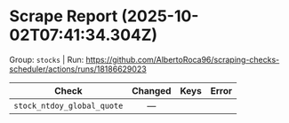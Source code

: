 # Scrape Report (2025-10-02T07:41:34.304Z)

Group: `stocks`  |  Run: https://github.com/AlbertoRoca96/scraping-checks-scheduler/actions/runs/18186629023

| Check | Changed | Keys | Error |
|---|:---:|:--|:--|
| `stock_ntdoy_global_quote` | — |  |  |
